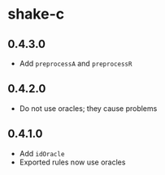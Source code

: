 # shake-c

## 0.4.3.0

  * Add `preprocessA` and `preprocessR`

## 0.4.2.0

  * Do not use oracles; they cause problems

## 0.4.1.0

  * Add `idOracle`
  * Exported rules now use oracles
